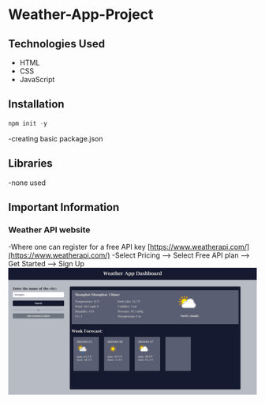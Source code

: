 # Weather-App-Project
## Technologies Used
- HTML
- CSS
- JavaScript
## Installation
```JavaScript
npm init -y
```
-creating basic package.json
## Libraries
-none used
## Important Information
### Weather API website 
-Where one can register for a free API key
[https://www.weatherapi.com/](https://www.weatherapi.com/)
-Select Pricing --> Select Free API plan --> Get Started --> Sign Up
![Example](weather-shot.png?raw=true)

